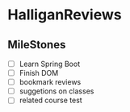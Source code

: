 # HalliganReviews

## MileStones
- [ ] Learn Spring Boot
- [ ] Finish DOM
- [ ] bookmark reviews
- [ ] suggetions on classes
- [ ] related course
test